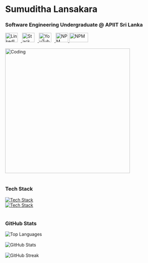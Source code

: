 <div align="left">
  <h1>Sumuditha Lansakara</h1>
  <h3>Software Engineering Undergraduate @ APIIT Sri Lanka</h3>
</div>

<div align="left">
  <a href="https://www.linkedin.com/in/sumuditha-lansakara/" target="_blank">
    <img src="https://raw.githubusercontent.com/rahuldkjain/github-profile-readme-generator/master/src/images/icons/Social/linked-in-alt.svg" alt="LinkedIn" height="30" width="40" style="margin-right: 10px;" />
  </a>
  <a href="https://stackoverflow.com/users/21833157/sumuditha-lansakara" target="_blank">
    <img src="https://raw.githubusercontent.com/rahuldkjain/github-profile-readme-generator/master/src/images/icons/Social/stack-overflow.svg" alt="Stack Overflow" height="30" width="40" style="margin-right: 10px;" />
  </a>
  <a href="https://www.youtube.com/channel/UCBo51UOLgHCtbK-qOAsIwwg" target="_blank">
    <img src="https://raw.githubusercontent.com/rahuldkjain/github-profile-readme-generator/master/src/images/icons/Social/youtube.svg" alt="YouTube" height="30" width="40" style="margin-right: 10px;" />
  </a>
   <a href="https://www.npmjs.com/~laxnz" target="_blank">
    <img src="https://static-00.iconduck.com/assets.00/npm-icon-1024x1024-ron80n8h.png" alt="NPM" height="30" width="40" />
  </a>
  <a href="https://medium.com/@sumudithalanz" target="_blank">
    <img src="https://user-images.githubusercontent.com/36799589/96227773-3acc6080-0fb2-11eb-837f-f5026d472969.jpg" alt="NPM" height="30" width="60" />
  </a>
</div>


<br>

<div align="left">
  <img align="center" alt="Coding" width="400" src="https://media.tenor.com/w0v-KYiUNXoAAAAd/family-guy-peter-griffin.gif" />
</div>

<br>

<div align="left">
  <h3>Tech Stack</h3>
  <a href="https://skillicons.dev">
    <img src="https://skillicons.dev/icons?i=html,css,js,bootstrap,tailwind,react,nodejs,mongodb,discord,firebase,flutter,stackoverflow&theme=dark" alt="Tech Stack" />
   
  </a>
</div>

<div align="left">
  <a href="https://skillicons.dev">
    <img src="https://skillicons.dev/icons?i=aws,flutter,git,github,laravel,vscode,sqlite,postman,figma,npm,postgres,vscode&theme=dark" alt="Tech Stack" />
  </a>
</div>

<br>

<div align="left">
  <h3>GitHub Stats</h3>
  <img src="https://github-readme-stats.vercel.app/api/top-langs?username=laxnz&show_icons=true&theme=dark&locale=en&layout=compact" alt="Top Languages" />
</div>

<br>

<div align="left">
  <img src="https://github-readme-stats.vercel.app/api?username=laxnz&show_icons=true&theme=dark&cache_seconds=1800&locale=en" alt="GitHub Stats" />
</div>

<br>

<div align="left">
  <img src="https://github-readme-streak-stats.herokuapp.com/?user=laxnz&theme=dark" alt="GitHub Streak" />
</div>
